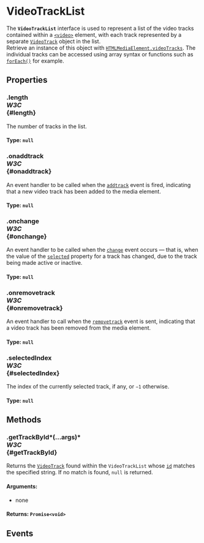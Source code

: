 # VideoTrackList

<div class='overview'><span class="seoSummary">The <strong><code>VideoTrackList</code></strong> interface is used to represent a list of the video tracks contained within a <a href="/en-US/docs/Web/HTML/Element/video" title="The&nbsp;HTML Video element&nbsp;(<video>) embeds a media player which supports video playback into the document.&nbsp;You can use&nbsp;<video>&nbsp;for audio content as well, but the <audio> element may provide a more appropriate user experience."><code>&lt;video&gt;</code></a> element, with each track represented by a separate <a href="/en-US/docs/Web/API/VideoTrack" title="The VideoTrack interface represents a single video track from a <video> element."><code>VideoTrack</code></a> object in the list.</span></div>

<div class='overview'>Retrieve an instance of this object with <a href="/en-US/docs/Web/API/HTMLMediaElement/videoTracks" title="The read-only videoTracks property on HTMLMediaElement objects returns a VideoTrackList object listing all of the VideoTrack objects representing the media element's video tracks."><code>HTMLMediaElement.videoTracks</code></a>. The individual tracks can be accessed using array syntax or functions such as <a href="/en-US/docs/Web/JavaScript/Reference/Global_Objects/Array/forEach" title="The forEach() method executes a provided function once for each array element."><code>forEach()</code></a> for example.</div>

## Properties

### .length <div class="specs"><i>W3C</i></div> {#length}

The number of tracks in the list.

#### **Type**: `null`

### .onaddtrack <div class="specs"><i>W3C</i></div> {#onaddtrack}

An event handler to be called when the <code><a href="/en-US/docs/Web/Events/addtrack" title="/en-US/docs/Web/Events/addtrack">addtrack</a></code> event is fired, indicating that a new video track has been added to the media element.

#### **Type**: `null`

### .onchange <div class="specs"><i>W3C</i></div> {#onchange}

An event handler to be called when the <code><a href="/en-US/docs/Web/Events/change" title="/en-US/docs/Web/Events/change">change</a></code> event occurs —&nbsp;that is, when the value of the <a href="/en-US/docs/Web/API/VideoTrack/selected" title="The VideoTrack property selected controls whether or not a particular video track is active."><code>selected</code></a> property for a track has changed, due to the track being made active or inactive.

#### **Type**: `null`

### .onremovetrack <div class="specs"><i>W3C</i></div> {#onremovetrack}

An event handler to call when the <code><a href="/en-US/docs/Web/Events/removetrack" title="/en-US/docs/Web/Events/removetrack">removetrack</a></code> event is sent, indicating that a video track has been removed from the media element.

#### **Type**: `null`

### .selectedIndex <div class="specs"><i>W3C</i></div> {#selectedIndex}

The index of the currently selected track, if any, or <code>−1</code> otherwise.

#### **Type**: `null`

## Methods

### .getTrackById*(...args)* <div class="specs"><i>W3C</i></div> {#getTrackById}

Returns the <a href="/en-US/docs/Web/API/VideoTrack" title="The VideoTrack interface represents a single video track from a <video> element."><code>VideoTrack</code></a> found within the <code>VideoTrackList</code> whose <a href="/en-US/docs/Web/API/VideoTrack/id" title="The id property contains a string which uniquely identifies the track represented by the VideoTrack."><code>id</code></a> matches the specified string. If no match is found, <code>null</code> is returned.

#### **Arguments**:


 - none

#### **Returns**: `Promise<void>`

## Events
